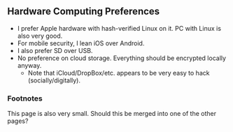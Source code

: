 ## Hardware Computing Preferences
- I prefer Apple hardware with hash-verified Linux on it.  PC with Linux is also very good.
- For mobile security, I lean iOS over Android.
- I also prefer SD over USB.
- No preference on cloud storage. Everything should be encrypted locally anyway.
   - Note that iCloud/DropBox/etc. appears to be very easy to hack (socially/digitally).

### Footnotes
This page is also very small. Should this be merged into one of the other pages?
